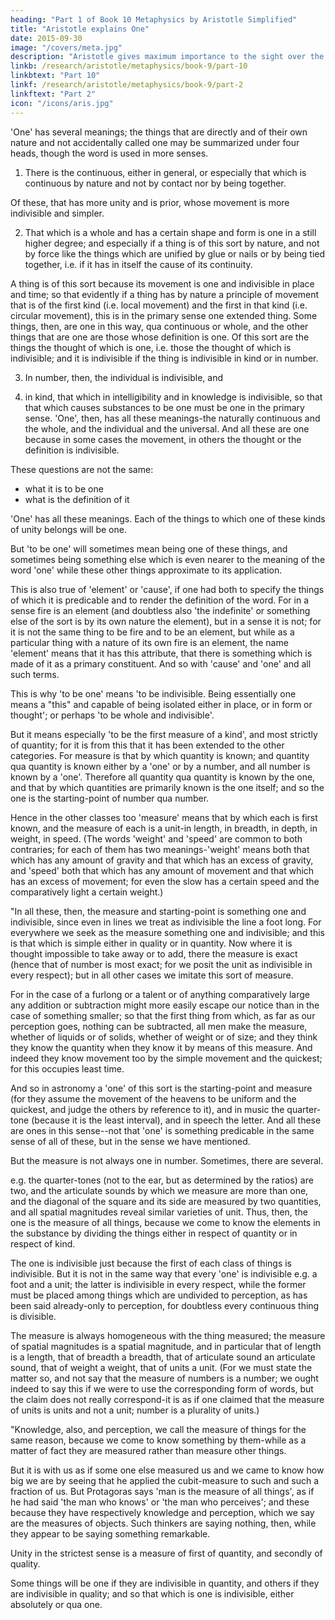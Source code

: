 ```yaml
---
heading: "Part 1 of Book 10 Metaphysics by Aristotle Simplified"
title: "Aristotle explains One"
date: 2015-09-30
image: "/covers/meta.jpg"
description: "Aristotle gives maximum importance to the sight over the other senses"
linkb: /research/aristotle/metaphysics/book-9/part-10
linkbtext: "Part 10"
linkf: /research/aristotle/metaphysics/book-9/part-2
linkftext: "Part 2"
icon: "/icons/aris.jpg"
---
```



'One' has several meanings; the things that are directly and of their own nature and not accidentally called one may be summarized under four heads, though the word is used in more senses. 

1. There is the continuous, either in general, or especially that which is continuous by nature and not by contact nor by being together.

Of these, that has more unity and is prior, whose movement is more indivisible and simpler. 

2. That which is a whole and has a certain shape and form is one in a still higher degree; and especially if a thing is of this sort by nature, and not by force like the things which are unified by glue or nails or by being tied together, i.e. if it has in itself the cause of its continuity.

A thing is of this sort because its movement is one and indivisible in place and time; so that evidently if a thing has by nature a principle of movement that is of the first kind (i.e. local movement) and the first in that kind (i.e. circular movement), this is in the primary sense one extended thing. Some things, then, are one in this way, qua continuous or whole, and the other things that are one are those whose definition is one. Of this sort are the things the thought of which is one, i.e. those the thought of which is indivisible; and it is indivisible if the thing is indivisible in kind or in number. 

3. In number, then, the individual is indivisible, and 

4. in kind, that which in intelligibility and in knowledge is indivisible, so that that which causes substances to be one must be one in the primary sense. 'One', then, has all these meanings-the naturally continuous and the whole, and the individual and the universal. And all these are one because in some cases the movement, in others the thought or the definition is indivisible.

These questions are not the same:
- what it is to be one
- what is the definition of it

'One' has all these meanings. Each of the things to which one of these kinds of unity belongs will be one. 

But 'to be one' will sometimes mean being one of these things, and sometimes being something else which is even nearer to the meaning of the word 'one' while these other things approximate to its application. 

This is also true of 'element' or 'cause', if one had both to specify the things of which it is predicable and to render the definition of the word. For in a sense fire is an element (and doubtless also 'the indefinite' or something else of the sort is by its own nature the element), but in a sense it is not; for it is not the same thing to be fire and to be an element, but while as a particular thing with a nature of its own fire is an element, the name 'element' means that it has this attribute, that there is something which is made of it as a primary constituent. And so with 'cause' and 'one' and all such terms. 

This is why 'to be one' means 'to be indivisible. Being essentially one means a "this" and capable of being isolated either in place, or in form or thought'; or perhaps 'to be whole and indivisible'. 

But it means especially 'to be the first measure of a kind', and most strictly of quantity; for it is from this that it has been extended to the other categories. For measure is that by which quantity is known; and quantity qua quantity is known either by a 'one' or by a number, and all number is known by a 'one'. Therefore all quantity qua quantity is known by the one, and that by which quantities are primarily known is the one itself; and so the one is the starting-point of number qua number.

Hence in the other classes too 'measure' means that by which each is first known, and the measure of each is a unit-in length, in breadth, in depth, in weight, in speed. (The words 'weight' and 'speed' are common to both contraries; for each of them has two meanings-'weight' means both that which has any amount of gravity and that which has an excess of gravity, and 'speed' both that which has any amount of movement and that which has an excess of movement; for even the slow has a certain speed and the comparatively light a certain weight.)

"In all these, then, the measure and starting-point is something one and indivisible, since even in lines we treat as indivisible the line a foot long. For everywhere we seek as the measure something one and indivisible; and this is that which is simple either in quality or in quantity. Now where it is thought impossible to take away or to add, there the measure is exact (hence that of number is most exact; for we posit the unit as indivisible in every respect); but in all other cases we imitate this sort of measure. 

For in the case of a furlong or a talent or of anything comparatively large any addition or subtraction might more easily escape our notice than in the case of something smaller; so that the first thing from which, as far as our perception goes, nothing can be subtracted, all men make the measure, whether of liquids or of solids, whether of weight or of size; and they think they know the quantity when they know it by means of this measure. And indeed they know movement too by the simple movement and the quickest; for this occupies least time. 

And so in astronomy a 'one' of this sort is the starting-point and measure (for they assume the movement of the heavens to be uniform and the quickest, and judge the others by reference to it), and in music the quarter-tone (because it is the least interval), and in speech the letter. And all these are ones in this sense--not that 'one' is something predicable in the same sense of all of these, but in the sense we have mentioned.

But the measure is not always one in number. Sometimes, there are several. 

e.g. the quarter-tones (not to the ear, but as determined by the ratios) are two, and the articulate sounds by which we measure are more than one, and the diagonal of the square and its side are measured by two quantities, and all spatial magnitudes reveal similar varieties of unit. Thus, then, the one is the measure of all things, because we come to know the elements in the substance by dividing the things either in respect of quantity or in respect of kind.

The one is indivisible just because the first of each class of things is indivisible. But it is not in the same way that every 'one' is indivisible e.g. a foot and a unit; the latter is indivisible in every respect, while the former must be placed among things which are undivided to perception, as has been said already-only to perception, for doubtless every continuous thing is divisible.

The measure is always homogeneous with the thing measured; the measure of spatial magnitudes is a spatial magnitude, and in particular that of length is a length, that of breadth a breadth, that of articulate sound an articulate sound, that of weight a weight, that of units a unit. (For we must state the matter so, and not say that the measure of numbers is a number; we ought indeed to say this if we were to use the corresponding form of words, but the claim does not really correspond-it is as if one claimed that the measure of units is units and not a unit; number is a plurality of units.)

"Knowledge, also, and perception, we call the measure of things for the same reason, because we come to know something by them-while as a matter of fact they are measured rather than measure other things. 

But it is with us as if some one else measured us and we came to know how big we are by seeing that he applied the cubit-measure to such and such a fraction of us. But Protagoras says 'man is the measure of all things', as if he had said 'the man who knows' or 'the man who perceives'; and these because they have respectively knowledge and perception, which we say are the measures of objects. Such thinkers are saying nothing, then, while they appear to be saying something remarkable.

Unity in the strictest sense is a measure of first of quantity, and secondly of quality. 

Some things will be one if they are indivisible in quantity, and others if they are indivisible in quality; and so that which is one is indivisible, either absolutely or qua one.


